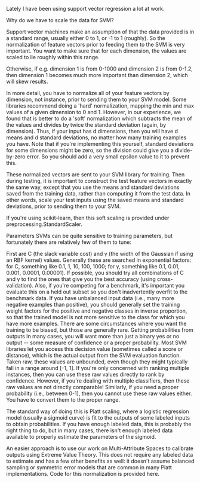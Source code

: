 Lately I have been using support vector regression a lot at work. 

Why do we have to scale the data for SVM?

Support vector machines make an assumption of that the data provided is in a standard range, usually either 0 to 1, or -1 to 1 (roughly). So the normalization of feature vectors prior to feeding them to the SVM is very important. You want to make sure that for each dimension, the values are scaled to lie roughly within this range.

Otherwise, if e.g. dimension 1 is from 0-1000 and dimension 2 is from 0-1.2, then dimension 1 becomes much more important than dimension 2, which will skew results.

In more detail, you have to normalize all of your feature vectors by dimension, not instance, prior to sending them to your SVM model. Some libraries recommend doing a 'hard' normalization, mapping the min and max values of a given dimension to 0 and 1. However, in our experience, we found that is better to do a 'soft' normalization which subtracts the mean of the values and divides by twice the standard deviation (again, by dimension). Thus, if your input has d dimensions, then you will have d means and d standard deviations, no matter how many training examples you have. Note that if you're implementing this yourself, standard deviations for some dimensions might be zero, so the division could give you a divide-by-zero error. So you should add a very small epsilon value to it to prevent this.

These normalized vectors are sent to your SVM library for training. Then during testing, it is important to construct the test feature vectors in exactly the same way, except that you use the means and standard deviations saved from the training data, rather than computing it from the test data. In other words, scale your test inputs using the saved means and standard deviations, prior to sending them to your SVM.

If you're using scikit-learn, then this soft scaling is provided under preprocessing.StandardScaler.

Parameters
SVMs can be quite sensitive to training parameters, but fortunately there are relatively few of them to tune:

First are C (the slack variable cost) and γ (the width of the Gaussian if using an RBF kernel) values. Generally these are searched in exponential factors: for C, something like 0.1, 1, 10, 100, 1000; for γ, something like 0.1, 0.01, 0.001, 0.0001, 0.00001). If possible, you should try all combinations of C and γ to find the ones that give you the best accuracy (using cross-validation). Also, if you're competing for a benchmark, it's important you evaluate this on a held out subset so you don't inadvertently overfit to the benchmark data.
If you have unbalanced input data (i.e., many more negative examples than positive), you should generally set the training weight factors for the positive and negative classes in inverse proportion, so that the trained model is not more sensitive to the class for which you have more examples. There are some circumstances where you want the training to be biased, but those are generally rare.
Getting probabilities from outputs
In many cases, you will want more than just a binary yes or no output -- some measure of confidence or a proper probability. Most SVM libraries let you access this decision value (sometimes called a score or distance), which is the actual output from the SVM evaluation function. Taken raw, these values are unbounded, even though they might typically fall in a range around [-1, 1]. If you're only concerned with ranking multiple instances, then you can use these raw values directly to rank by confidence.
However, if you're dealing with multiple classifiers, then these raw values are not directly comparable! Similarly, if you need a proper probability (i.e., between 0-1), then you cannot use these raw values either. You have to convert them to the proper range.

The standard way of doing this is Platt scaling, where a logistic regression model (usually a sigmoid curve) is fit to the outputs of some labeled inputs to obtain probabilities. If you have enough labeled data, this is probably the right thing to do, but in many cases, there isn't enough labeled data available to properly estimate the parameters of the sigmoid.

An easier approach is to use our work on Multi-Attribute Spaces to calibrate outputs using Extreme Value Theory. This does not require any labeled data to estimate and has a few other benefits as well: it doesn't assume balanced sampling or symmetric error models that are common in many Platt implementations. Code for this normalization is provided here.
